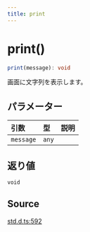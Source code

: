 ```yaml
---
title: print
---
```


# print()

```ts
print(message): void
```

画面に文字列を表示します。

## パラメーター

| 引数 | 型 | 説明 |
| :------ | :------ | :------ |
| `message` | `any` |  |

## 返り値

`void`

## Source

[std.d.ts:592](https://github.com/slofp/aitslib/blob/1ed98771d7c48e377ec0f281f31b5b28ab0eeca0/src/std.d.ts#L592)
